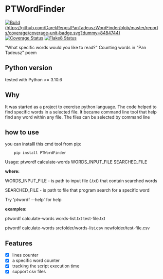 # PTWordFinder
[![Build](https://github.com/DarekRepos/PanTadeuszWordFinder/actions/workflows/python-package.yml/badge.svg)](https://github.com/DarekRepos/PanTadeuszWordFinder/actions/workflows/python-package.yml)
[(https://github.com/DarekRepos/PanTadeuszWordFinder/blob/master/reports/coverage/coverage-unit-badge.svg?dummy=8484744)](./reports/junit/report.html)
[![Coverage Status](https://github.com/DarekRepos/PanTadeuszWordFinder/blob/master/reports/coverage/coverage-badge.svg=8484744)](./reports/coverage/index.html)
[![Flake8 Status](https://github.com/DarekRepos/PanTadeuszWordFinder/blob/master/reports/flake8/flake8-badge.svg=8484744)](./reports/flake8/index.html)

"What specific words would you like to read?"
Counting words in "Pan Tadeusz" poem

## Python version
tested with Python >= 3.10.6

## Why
It was started as a project to exercise python language. The code helped to find specific words in a selected file. It became command line tool that help find any word within any file. The files can be selected by command line

## how to use
you can installl this cmd tool from pip:
```
    pip install PTWordFinder
```
Usage: ptwordf calculate-words WORDS_INPUT_FILE SEARCHED_FILE

<strong>where:</strong>

WORDS_INPUT_FILE - is path to input file (.txt) that contain searched words 

SEARCHED_FILE - is path to file that program search for a specific word

Try 'ptwordf --help' for help

<strong>examples:</strong>

 ptwordf calculate-words words-list.txt test-file.txt

 ptwordf calculate-words srcfolder/words-list.csv newfolder/test-file.csv

## Features
- [x] lines counter
- [x] a specific word counter
- [x] tracking the script execution time
- [x] support csv files